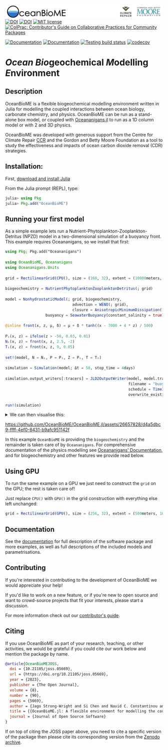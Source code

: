 ![](OceanBioME_headerbar.jpg?raw=true)
[![DOI](https://joss.theoj.org/papers/10.21105/joss.05669/status.svg)](https://doi.org/10.21105/joss.05669)
[![DOI](https://zenodo.org/badge/DOI/10.5281/zenodo.10038575.svg)](https://doi.org/10.5281/zenodo.10038575)
[![MIT license](https://img.shields.io/badge/License-MIT-blue.svg?style=flat-square)](https://mit-license.org)
[![ColPrac: Contributor's Guide on Collaborative Practices for Community Packages](https://img.shields.io/badge/ColPrac-Contributor's%20Guide-blueviolet)](https://github.com/SciML/ColPrac)

[![Documentation](https://img.shields.io/badge/documentation-stable%20release-blue?style=flat-square)](https://oceanbiome.github.io/OceanBioME.jl/stable/)
[![Documentation](https://img.shields.io/badge/documentation-dev%20release-orange?style=flat-square)](https://oceanbiome.github.io/OceanBioME.jl/dev/)
[![Testing build status](https://badge.buildkite.com/3d79ccbf2cba42de1d4e54a2f31cc6f99d377198bf63334d0d.svg)](https://buildkite.com/oceanbiome-dot-jl/gpu-tests)
[![codecov](https://codecov.io/gh/OceanBioME/OceanBioME.jl/branch/main/graph/badge.svg?token=3DIW4R7N3R)](https://codecov.io/gh/OceanBioME/OceanBioME.jl)
# *Ocean* *Bio*geochemical *M*odelling *E*nvironment

## Description
OceanBioME is a flexible biogeochemical modelling environment written in Julia for modelling the coupled interactions between ocean biology, carbonate chemistry, and physics. OceanBioME can be run as a stand-alone box model, or coupled with [Oceananigans.jl](https://github.com/cliMA/oceananigans.jl/) to run as a 1D column model or with 2 and 3D physics. 

OceanBioME was developed with generous support from the Centre for Climate Repair [CCR](https://www.climaterepair.cam.ac.uk) and the Gordon and Betty Moore Foundation as a tool to study the effectiveness and impacts of ocean carbon dioxide removal (CDR) strategies.

## Installation:

First, [download and install Julia](https://julialang.org/downloads/)

From the Julia prompt (REPL), type:
```julia
julia> using Pkg
julia> Pkg.add("OceanBioME")
```

## Running your first model
As a simple example lets run a Nutrient-Phytoplankton-Zooplankton-Detritus (NPZD) model in a two-dimensional simulation of a buoyancy front. This example requires Oceananigans, so we install that first:

```julia
using Pkg; Pkg.add("Oceananigans")

using OceanBioME, Oceananigans
using Oceananigans.Units

grid = RectilinearGrid(CPU(), size = (160, 32), extent = (10000meters, 500meters), topology = (Bounded, Flat, Bounded))

biogeochemistry = NutrientPhytoplanktonZooplanktonDetritus(; grid) 

model = NonhydrostaticModel(; grid, biogeochemistry,
                              advection = WENO(; grid),
                              closure = AnisotropicMinimumDissipation(),
			      buoyancy = SeawaterBuoyancy(constant_salinity = true))

@inline front(x, z, μ, δ) = μ + δ * tanh((x - 7000 + 4 * z) / 500)

Pᵢ(x, z) = ifelse(z > -50, 0.03, 0.01)
Nᵢ(x, z) = front(x, z, 2.5, -2)
Tᵢ(x, z) = front(x, z, 9, 0.05)

set!(model, N = Nᵢ, P = Pᵢ, Z = Pᵢ, T = Tᵢ)

simulation = Simulation(model; Δt = 50, stop_time = 4days)

simulation.output_writers[:tracers] = JLD2OutputWriter(model, model.tracers,
                                                       filename = "buoyancy_front.jld2",
                                                       schedule = TimeInterval(24minute),
                                                       overwrite_existing = true)

run!(simulation)
```

<details>
<summary>We can then visualise this:</summary>

```julia
# Before running the visualization code below, make sure CairoMakie is installed:
using Pkg; Pkg.add("CairoMakie")

T = FieldTimeSeries("buoyancy_front.jld2", "T")
N = FieldTimeSeries("buoyancy_front.jld2", "N")
P = FieldTimeSeries("buoyancy_front.jld2", "P")

xc, yc, zc = nodes(T)

times = T.times

using CairoMakie

n = Observable(1)

T_lims = (8.94, 9.06)
N_lims = (0, 4.5)
P_lims = (0.007, 0.02)

Tₙ = @lift interior(T[$n], :, 1, :)
Nₙ = @lift interior(N[$n], :, 1, :)
Pₙ = @lift interior(P[$n], :, 1, :)

fig = Figure(size = (1000, 520), fontsize = 20)

title = @lift "t = $(prettytime(times[$n]))"
Label(fig[0, :], title)

axis_kwargs = (xlabel = "x (m)", ylabel = "z (m)", width = 770, yticks = [-400, -200, 0])
ax1 = Axis(fig[1, 1]; title = "Temperature (°C)", axis_kwargs...)
ax2 = Axis(fig[2, 1]; title = "Nutrients concentration (mmol N / m³)",axis_kwargs...)
ax3 = Axis(fig[3, 1]; title = "Phytoplankton concentration (mmol N / m³)", axis_kwargs...)

hm1 = heatmap!(ax1, xc, zc, Tₙ, colorrange = T_lims, colormap = Reverse(:lajolla), interpolate = true)
hm2 = heatmap!(ax2, xc, zc, Nₙ, colorrange = N_lims, colormap = Reverse(:bamako), interpolate = true)
hm3 = heatmap!(ax3, xc, zc, Pₙ, colorrange = P_lims, colormap = Reverse(:bamako), interpolate = true)

Colorbar(fig[1, 2], hm1, ticks = [8.95, 9.0, 9.05])
Colorbar(fig[2, 2], hm2, ticks = [0, 2, 4])
Colorbar(fig[3, 2], hm3, ticks = [0.01, 0.02, 0.03])

rowgap!(fig.layout, 0)

record(fig, "buoyancy_front.gif", 1:length(times)) do i
    n[] = i
end
```
</details>

https://github.com/OceanBioME/OceanBioME.jl/assets/26657828/d4a5dbc9-ffff-4ef0-8431-b9afc951142f

In this example `OceanBioME` is providing the `biogeochemistry` and the remainder is taken care of by `Oceananigans`.
For comprehensive documentation of the physics modelling see
[Oceananigans' Documentation](https://clima.github.io/OceananigansDocumentation/stable/), and for
biogeochemistry and other features we provide read below.

## Using GPU

To run the same example on a GPU we just need to construct the `grid` on the GPU; the rest is taken care of!

Just replace `CPU()` with `GPU()` in the grid construction with everything else left unchanged:

```julia
grid = RectilinearGrid(GPU(), size = (256, 32), extent = (500meters, 100meters), topology = (Bounded, Flat, Bounded))
```

## Documentation

See the [documentation](https://oceanbiome.github.io/OceanBioME.jl) for full description of the software package and more examples, as well as full descriptions of the included models and parametrisations.

## Contributing
If you're interested in contributing to the development of OceanBioME we would appreciate your help!

If you'd like to work on a new feature, or if you're new to open source and want to crowd-source projects that fit your interests, please start a discussion.

For more information check out our [contributor's guide](https://oceanbiome.github.io/OceanBioME.jl/stable/contributing/).

## Citing

If you use OceanBioME as part of your research, teaching, or other activities, we would be grateful if you could cite our work below and mention the package by name.

```bibtex
@article{OceanBioMEJOSS,
  doi = {10.21105/joss.05669},
  url = {https://doi.org/10.21105/joss.05669},
  year = {2023},
  publisher = {The Open Journal},
  volume = {8},
  number = {90},
  pages = {5669},
  author = {Jago Strong-Wright and Si Chen and Navid C. Constantinou and Simone Silvestri and Gregory LeClaire Wagner and John R. Taylor},
  title = {{OceanBioME.jl: A flexible environment for modelling the coupled interactions between ocean biogeochemistry and physics}},
  journal = {Journal of Open Source Software}
}
```

If on top of citing the JOSS paper above, you need to cite a specific version of the package then please cite its corresponding version from the [Zenodo archive](https://zenodo.org/doi/10.5281/zenodo.8403489).
